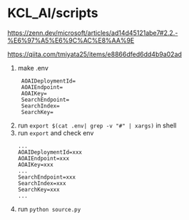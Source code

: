 # KCL_AI/scripts

https://zenn.dev/microsoft/articles/ad14d45121abe7#2.2.-%E6%97%A5%E6%9C%AC%E8%AA%9E

https://qiita.com/tmiyata25/items/e8866dfed6dd4b9a02ad

1. make .env
   ```
    AOAIDeploymentId=
    AOAIEndpoint=
    AOAIKey=
    SearchEndpoint=
    SearchIndex=
    SearchKey=
   ```
2. run `export $(cat .env| grep -v "#" | xargs)` in shell
3. run `export` and check env
    ```
    ...
    AOAIDeploymentId=xxx
    AOAIEndpoint=xxx
    AOAIKey=xxx
    ...
    SearchEndpoint=xxx
    SearchIndex=xxx
    SearchKey=xxx
    ...
    ```
4. run `python source.py`
